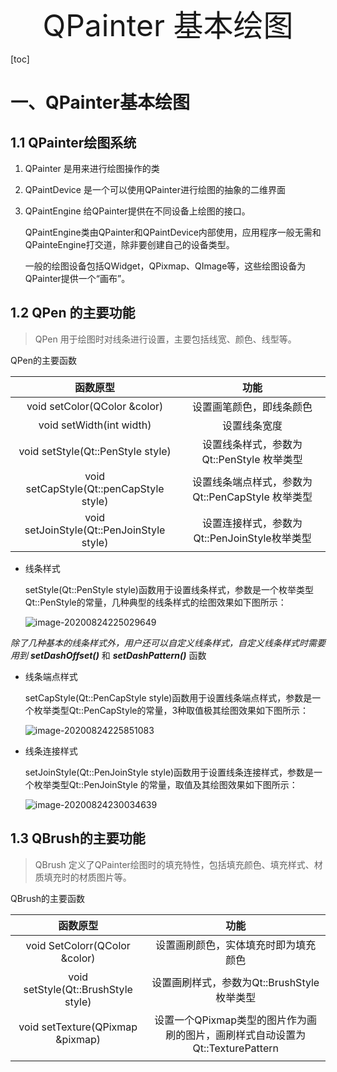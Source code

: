 <center><font size=50>QPainter 基本绘图</font></center>

[toc]

# 一、QPainter基本绘图

## 1.1 QPainter绘图系统

1. QPainter 是用来进行绘图操作的类

2. QPaintDevice 是一个可以使用QPainter进行绘图的抽象的二维界面

3. QPaintEngine 给QPainter提供在不同设备上绘图的接口。

   QPaintEngine类由QPainter和QPaintDevice内部使用，应用程序一般无需和QPainteEngine打交道，除非要创建自己的设备类型。

   一般的绘图设备包括QWidget，QPixmap、QImage等，这些绘图设备为QPainter提供一个“画布”。

   

## 1.2 QPen 的主要功能

> QPen 用于绘图时对线条进行设置，主要包括线宽、颜色、线型等。

QPen的主要函数

|                 函数原型                  |                       功能                       |
| :---------------------------------------: | :----------------------------------------------: |
|       void setColor(QColor &color)        |             设置画笔颜色，即线条颜色             |
|         void setWidth(int width)          |                   设置线条宽度                   |
|     void setStyle(Qt::PenStyle style)     |    设置线条样式，参数为Qt::PenStyle 枚举类型     |
|  void setCapStyle(Qt::penCapStyle style)  | 设置线条端点样式，参数为Qt::PenCapStyle 枚举类型 |
| void setJoinStyle(Qt::PenJoinStyle style) |   设置连接样式，参数为Qt::PenJoinStyle枚举类型   |

- 线条样式

  setStyle(Qt::PenStyle style)函数用于设置线条样式，参数是一个枚举类型Qt::PenStyle的常量，几种典型的线条样式的绘图效果如下图所示：

  ![image-20200824225029649](https://gitee.com/guozeping/blogimage/raw/master/image-20200824225029649.png)

*除了几种基本的线条样式外，用户还可以自定义线条样式，自定义线条样式时需要用到  **setDashOffset()*** 和 ***setDashPattern()*** 函数 

- 线条端点样式

  setCapStyle(Qt::PenCapStyle style)函数用于设置线条端点样式，参数是一个枚举类型Qt::PenCapStyle的常量，3种取值极其绘图效果如下图所示：

  ![image-20200824225851083](https://gitee.com/guozeping/blogimage/raw/master/image-20200824225851083.png)

- 线条连接样式

  setJoinStyle(Qt::PenJoinStyle style)函数用于设置线条连接样式，参数是一个枚举类型Qt::PenJoinStyle 的常量，取值及其绘图效果如下图所示：

  ![image-20200824230034639](https://gitee.com/guozeping/blogimage/raw/master/image-20200824230034639.png)

## 1.3 QBrush的主要功能

> QBrush 定义了QPainter绘图时的填充特性，包括填充颜色、填充样式、材质填充时的材质图片等。

QBrush的主要函数

|              函数原型               |                             功能                             |
| :---------------------------------: | :----------------------------------------------------------: |
|   void  SetColorr(QColor &color)    |             设置画刷颜色，实体填充时即为填充颜色             |
| void setStyle(Qt::BrushStyle style) |          设置画刷样式，参数为Qt::BrushStyle枚举类型          |
|  void  setTexture(QPixmap &pixmap)  | 设置一个QPixmap类型的图片作为画刷的图片，画刷样式自动设置为Qt::TexturePattern |
|                                     |                                                              |

